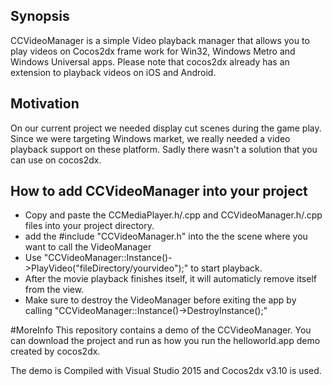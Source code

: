 ## Synopsis

CCVideoManager is a simple Video playback manager that allows you to play videos on Cocos2dx frame work for Win32, Windows Metro and Windows Universal apps. Please note that cocos2dx already has an extension to playback videos on iOS and Android.

## Motivation

On our current project we needed display cut scenes during the game play. Since we were targeting Windows market, we really needed a video playback support on these platform. Sadly there wasn't a solution that you can use on cocos2dx.

## How to add CCVideoManager into your project
- Copy and paste the CCMediaPlayer.h/.cpp and CCVideoManager.h/.cpp files into your project directory.
- add the #include "CCVideoManager.h" into the the scene where you want to call the VideoManager
- Use "CCVideoManager::Instance()->PlayVideo("fileDirectory/yourvideo");" to start playback.
- After the movie playback finishes itself, it will automaticly remove itself from the view.
- Make sure to destroy the VideoManager before exiting the app by calling "CCVideoManager::Instance()->DestroyInstance();"

#MoreInfo
This repository contains a demo of the CCVideoManager. You can download the project and run as how you run the helloworld.app demo
created by cocos2dx.

The demo is Compiled with Visual Studio 2015
and Cocos2dx v3.10 is used.



